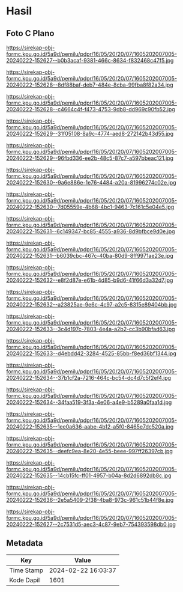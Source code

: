 # Hasil

## Foto C Plano

https://sirekap-obj-formc.kpu.go.id/5a9d/pemilu/pdpr/16/05/20/20/07/1605202007005-20240222-152627--b0b3acaf-9381-466c-8634-f832468c47f5.jpg

https://sirekap-obj-formc.kpu.go.id/5a9d/pemilu/pdpr/16/05/20/20/07/1605202007005-20240222-152628--8df88baf-deb7-484e-8cba-99fba8f82a34.jpg

https://sirekap-obj-formc.kpu.go.id/5a9d/pemilu/pdpr/16/05/20/20/07/1605202007005-20240222-152628--c4664c4f-f473-4753-9db8-dd969c90fb52.jpg

https://sirekap-obj-formc.kpu.go.id/5a9d/pemilu/pdpr/16/05/20/20/07/1605202007005-20240222-152629--31f05108-8a9c-4774-aed8-272142b43d55.jpg

https://sirekap-obj-formc.kpu.go.id/5a9d/pemilu/pdpr/16/05/20/20/07/1605202007005-20240222-152629--96fbd336-ee2b-48c5-87c7-a597bbeac121.jpg

https://sirekap-obj-formc.kpu.go.id/5a9d/pemilu/pdpr/16/05/20/20/07/1605202007005-20240222-152630--9a6e886e-1e76-4484-a20a-81996274c02e.jpg

https://sirekap-obj-formc.kpu.go.id/5a9d/pemilu/pdpr/16/05/20/20/07/1605202007005-20240222-152630--7d05559e-4b68-4bc1-9463-7c161c5e04e5.jpg

https://sirekap-obj-formc.kpu.go.id/5a9d/pemilu/pdpr/16/05/20/20/07/1605202007005-20240222-152631--6c149347-bc85-4555-a936-8d9bfbce9d0e.jpg

https://sirekap-obj-formc.kpu.go.id/5a9d/pemilu/pdpr/16/05/20/20/07/1605202007005-20240222-152631--b6039cbc-467c-40ba-80d9-8ff9971ae23e.jpg

https://sirekap-obj-formc.kpu.go.id/5a9d/pemilu/pdpr/16/05/20/20/07/1605202007005-20240222-152632--e8f2d87e-e61b-4d85-b9d6-41f66d3a32d7.jpg

https://sirekap-obj-formc.kpu.go.id/5a9d/pemilu/pdpr/16/05/20/20/07/1605202007005-20240222-152632--a23825ae-9e6c-4c97-a2c5-8315e89404bb.jpg

https://sirekap-obj-formc.kpu.go.id/5a9d/pemilu/pdpr/16/05/20/20/07/1605202007005-20240222-152633--3c4d197c-7803-4e4a-a2b2-cc3b90bfad63.jpg

https://sirekap-obj-formc.kpu.go.id/5a9d/pemilu/pdpr/16/05/20/20/07/1605202007005-20240222-152633--d4ebdd42-3284-4525-85bb-f8ed36bf1344.jpg

https://sirekap-obj-formc.kpu.go.id/5a9d/pemilu/pdpr/16/05/20/20/07/1605202007005-20240222-152634--37b1cf2a-7216-464c-bc54-dc4d7c5f2ef4.jpg

https://sirekap-obj-formc.kpu.go.id/5a9d/pemilu/pdpr/16/05/20/20/07/1605202007005-20240222-152634--34faa519-3f3a-4e06-a4e9-b5289a0faa1d.jpg

https://sirekap-obj-formc.kpu.go.id/5a9d/pemilu/pdpr/16/05/20/20/07/1605202007005-20240222-152635--1ee0a636-aabe-4b12-a5f0-8465e7dc520a.jpg

https://sirekap-obj-formc.kpu.go.id/5a9d/pemilu/pdpr/16/05/20/20/07/1605202007005-20240222-152635--deefc9ea-8e20-4e55-beee-997ff26397cb.jpg

https://sirekap-obj-formc.kpu.go.id/5a9d/pemilu/pdpr/16/05/20/20/07/1605202007005-20240222-152635--14cb15fc-ff01-4957-b04a-8d2d6892db8c.jpg

https://sirekap-obj-formc.kpu.go.id/5a9d/pemilu/pdpr/16/05/20/20/07/1605202007005-20240222-152636--2e5a5409-2f38-4ba8-973c-961c51b44f8e.jpg

https://sirekap-obj-formc.kpu.go.id/5a9d/pemilu/pdpr/16/05/20/20/07/1605202007005-20240222-152627--2c7531d5-aec3-4c87-9eb7-754393598db0.jpg


## Metadata

| Key        | Value               |
| ---------- | ------------------- |
| Time Stamp | 2024-02-22 16:03:37 |
| Kode Dapil | 1601                |



